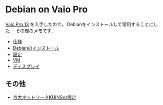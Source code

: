 
# Debian on Vaio Pro

[Vaio Pro 13](http://store.sony.jp/Special/Computer/Vaio/P3/Ownermade.html)
を入手したので，
Debianをインストールして常用することにした．
その際のメモです．

- [仕様](spec.md)
- [Debianのインストール](install.md)
- [設定](setting.md)
- [VM](vm.md)
- [ディスプレイ](display.md)

## その他

- [京大ネットワークKUINSの設定](kuins.md)
